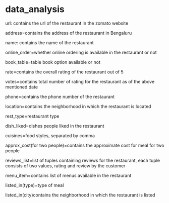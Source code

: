 # data_analysis

url: contains the url of the restaurant in the zomato website

address=contains the address of the restaurant in Bengaluru

name: contains the name of the restaurant

online_order=whether online ordering is available in the restaurant or not

book_table=table book option available or not

rate=contains the overall rating of the restaurant out of 5

votes=contains total number of rating for the restaurant as of the above mentioned date

phone=contains the phone number of the restaurant

location=contains the neighborhood in which the restaurant is located

rest_type=restaurant type

dish_liked=dishes people liked in the restaurant

cuisines=food styles, separated by comma

approx_cost(for two people)=contains the approximate cost for meal for two people

reviews_list=list of tuples containing reviews for the restaurant, each tuple consists of two values,
rating and review by the customer
 
menu_item=contains list of menus available in the restaurant

listed_in(type)=type of meal

listed_in(city)contains the neighborhood in which the restaurant is listed
